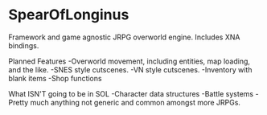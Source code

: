 SpearOfLonginus
===============

Framework and game agnostic JRPG overworld engine. Includes XNA bindings.

Planned Features
-Overworld movement, including entities, map loading, and the like.
-SNES style cutscenes.
-VN style cutscenes.
-Inventory with blank items
-Shop functions

What ISN'T going to be in SOL
-Character data structures
-Battle systems
-Pretty much anything not generic and common amongst more JRPGs.
